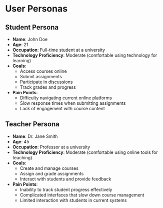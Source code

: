 # User Personas

## Student Persona
- **Name**: John Doe
- **Age**: 21
- **Occupation**: Full-time student at a university
- **Technology Proficiency**: Moderate (comfortable using technology for learning)
- **Goals**:
  - Access courses online
  - Submit assignments
  - Participate in discussions
  - Track grades and progress
- **Pain Points**:
  - Difficulty navigating current online platforms
  - Slow response times when submitting assignments
  - Lack of engagement with course content

## Teacher Persona
- **Name**: Dr. Jane Smith
- **Age**: 45
- **Occupation**: Professor at a university
- **Technology Proficiency**: Moderate (comfortable using online tools for teaching)
- **Goals**:
  - Create and manage courses
  - Assign and grade assignments
  - Interact with students and provide feedback
- **Pain Points**:
  - Inability to track student progress effectively
  - Complicated interfaces that slow down course management
  - Limited interaction with students in current systems
